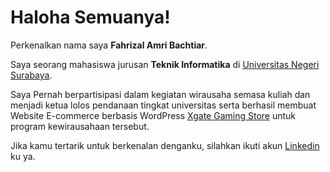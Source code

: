 # Haloha Semuanya! 

Perkenalkan nama saya **Fahrizal Amri Bachtiar**.

Saya seorang mahasiswa jurusan **Teknik Informatika** di [Universitas Negeri Surabaya](https://www.unesa.ac.id/).

Saya Pernah berpartisipasi dalam kegiatan wirausaha semasa kuliah dan menjadi ketua lolos pendanaan tingkat universitas serta berhasil membuat Website E-commerce berbasis WordPress [Xgate Gaming Store](https://xgategaming.com/) untuk program kewirausahaan tersebut.

Jika kamu tertarik untuk berkenalan denganku, silahkan ikuti akun [Linkedin](https://www.linkedin.com/in/fahrizal-amri-bachtiar-955647242/) ku ya.
